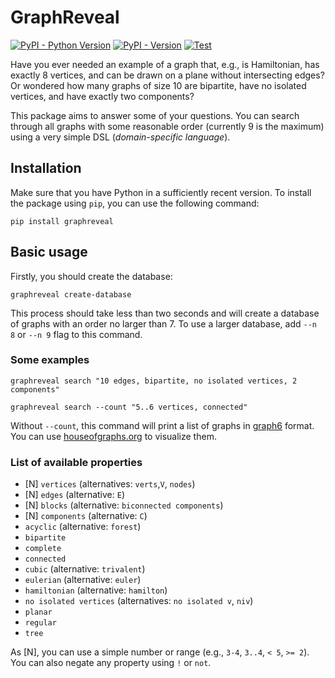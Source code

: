 # GraphReveal

[![PyPI - Python Version](https://img.shields.io/pypi/pyversions/graphreveal)](https://pypi.org/project/graphreveal/)
[![PyPI - Version](https://img.shields.io/pypi/v/graphreveal)](https://pypi.org/project/graphreveal/)
[![Test](https://github.com/mdbrnowski/GraphReveal/actions/workflows/test.yml/badge.svg)](https://github.com/mdbrnowski/GraphReveal/actions/workflows/test.yml)

Have you ever needed an example of a graph that, e.g., is Hamiltonian, has exactly 8 vertices, and can be drawn on a plane without intersecting edges? Or wondered how many graphs of size 10 are bipartite, have no isolated vertices, and have exactly two components?

This package aims to answer some of your questions. You can search through all graphs with some reasonable order (currently 9 is the maximum) using a very simple DSL (*domain-specific language*).

## Installation

Make sure that you have Python in a sufficiently recent version. To install the package using `pip`, you can use the following command:

```shell
pip install graphreveal
```

## Basic usage

Firstly, you should create the database:

```shell
graphreveal create-database
```

This process should take less than two seconds and will create a database of graphs with an order no larger than 7. To use a larger database, add `--n 8` or `--n 9` flag to this command.

### Some examples

```shell
graphreveal search "10 edges, bipartite, no isolated vertices, 2 components"
```

```shell
graphreveal search --count "5..6 vertices, connected"
```

Without `--count`, this command will print a list of graphs in [graph6](https://users.cecs.anu.edu.au/~bdm/data/formats.html) format. You can use [houseofgraphs.org](https://houseofgraphs.org/draw_graph) to visualize them.

### List of available properties

* [N] `vertices` (alternatives: `verts`,`V`, `nodes`)
* [N] `edges` (alternative: `E`)
* [N] `blocks` (alternative: `biconnected components`)
* [N] `components` (alternative: `C`)
* `acyclic` (alternative: `forest`)
* `bipartite`
* `complete`
* `connected`
* `cubic` (alternative: `trivalent`)
* `eulerian` (alternative: `euler`)
* `hamiltonian` (alternative: `hamilton`)
* `no isolated vertices` (alternatives: `no isolated v`, `niv`)
* `planar`
* `regular`
* `tree`

As [N], you can use a simple number or range (e.g., `3-4`, `3..4`, `< 5`, `>= 2`).
You can also negate any property using `!` or `not`.
